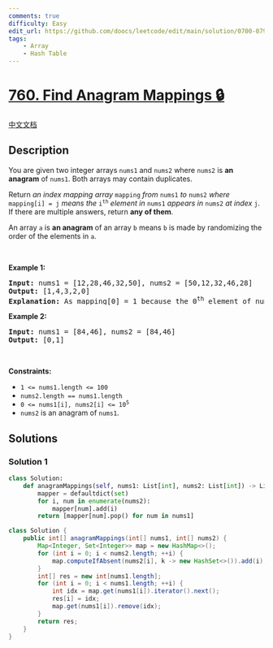 ```yaml
---
comments: true
difficulty: Easy
edit_url: https://github.com/doocs/leetcode/edit/main/solution/0700-0799/0760.Find%20Anagram%20Mappings/README_EN.md
tags:
    - Array
    - Hash Table
---
```


# [760. Find Anagram Mappings 🔒](https://leetcode.com/problems/find-anagram-mappings)

[中文文档](/solution/0700-0799/0760.Find%20Anagram%20Mappings/README.md)

## Description

<p>You are given two integer arrays <code>nums1</code> and <code>nums2</code> where <code>nums2</code> is <strong>an anagram</strong> of <code>nums1</code>. Both arrays may contain duplicates.</p>

<p>Return <em>an index mapping array </em><code>mapping</code><em> from </em><code>nums1</code><em> to </em><code>nums2</code><em> where </em><code>mapping[i] = j</code><em> means the </em><code>i<sup>th</sup></code><em> element in </em><code>nums1</code><em> appears in </em><code>nums2</code><em> at index </em><code>j</code>. If there are multiple answers, return <strong>any of them</strong>.</p>

<p>An array <code>a</code> is <strong>an anagram</strong> of an array <code>b</code> means <code>b</code> is made by randomizing the order of the elements in <code>a</code>.</p>

<p>&nbsp;</p>
<p><strong class="example">Example 1:</strong></p>

<pre>
<strong>Input:</strong> nums1 = [12,28,46,32,50], nums2 = [50,12,32,46,28]
<strong>Output:</strong> [1,4,3,2,0]
<strong>Explanation:</strong> As mapping[0] = 1 because the 0<sup>th</sup> element of nums1 appears at nums2[1], and mapping[1] = 4 because the 1<sup>st</sup> element of nums1 appears at nums2[4], and so on.
</pre>

<p><strong class="example">Example 2:</strong></p>

<pre>
<strong>Input:</strong> nums1 = [84,46], nums2 = [84,46]
<strong>Output:</strong> [0,1]
</pre>

<p>&nbsp;</p>
<p><strong>Constraints:</strong></p>

<ul>
	<li><code>1 &lt;= nums1.length &lt;= 100</code></li>
	<li><code>nums2.length == nums1.length</code></li>
	<li><code>0 &lt;= nums1[i], nums2[i] &lt;= 10<sup>5</sup></code></li>
	<li><code>nums2</code> is an anagram of <code>nums1</code>.</li>
</ul>

## Solutions

### Solution 1

<!-- tabs:start -->

```python
class Solution:
    def anagramMappings(self, nums1: List[int], nums2: List[int]) -> List[int]:
        mapper = defaultdict(set)
        for i, num in enumerate(nums2):
            mapper[num].add(i)
        return [mapper[num].pop() for num in nums1]
```

```java
class Solution {
    public int[] anagramMappings(int[] nums1, int[] nums2) {
        Map<Integer, Set<Integer>> map = new HashMap<>();
        for (int i = 0; i < nums2.length; ++i) {
            map.computeIfAbsent(nums2[i], k -> new HashSet<>()).add(i);
        }
        int[] res = new int[nums1.length];
        for (int i = 0; i < nums1.length; ++i) {
            int idx = map.get(nums1[i]).iterator().next();
            res[i] = idx;
            map.get(nums1[i]).remove(idx);
        }
        return res;
    }
}
```

<!-- tabs:end -->

<!-- end -->
